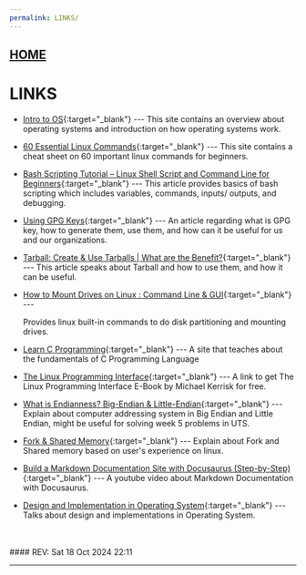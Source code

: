 ```yaml
---
permalink: LINKS/
---
```


## [HOME](../)

# LINKS

* [Intro to OS](https://www.codio.com/resources/intro-to-os){:target="_blank"} ---
  This site contains an overview about operating systems and introduction on how operating systems work.

* [60 Essential Linux Commands](https://demos.vlsm.org/){:target="_blank"} ---
  This site contains a cheat sheet on 60 important linux commands for beginners.

* [Bash Scripting Tutorial – Linux Shell Script and Command Line for Beginners](https://docos.vlsm.org/){:target="_blank"} ---
  This article provides basics of bash scripting which includes variables, commands, inputs/ outputs, and debugging.

* [Using GPG Keys](https://confluence.atlassian.com/bitbucketserver/using-gpg-keys-913477014.html){:target="_blank"} ---
  An article regarding what is GPG key, how to generate them, use them, and how can it be useful for us and our organizations.

* [Tarball: Create & Use Tarballs | What are the Benefit?](https://www.lenovo.com/ca/en/glossary/tarball/?orgRef=https%253A%252F%252Fwww.google.com%252F&srsltid=AfmBOopYv1OCELejErGcUQTOhZ2zxEd36yYhUPXmtLr7ybT6u35Rm5yB){:target="_blank"} ---
  This article speaks about Tarball and how to use them, and how it can be useful.

* [How to Mount Drives on Linux : Command Line & GUI](https://www.wikihow.com/Linux-How-to-Mount-Drive){:target="_blank"} ---

  Provides linux built-in commands to do disk partitioning and mounting drives.
* [Learn C Programming](https://www.programiz.com/c-programming){:target="_blank"} ---
 A site that teaches about the fundamentals of C Programming Language

* [The Linux Programming Interface](https://broman.dev/download/The%20Linux%20Programming%20Interface.pdf){:target="_blank"} ---
 A link to get The Linux Programming Interface E-Book by Michael Kerrisk for free.

* [What is Endianness? Big-Endian & Little-Endian](https://www.geeksforgeeks.org/little-and-big-endian-mystery/){:target="_blank"} ---
 Explain about computer addressing system in Big Endian and Little Endian, might be useful for solving week 5 problems in UTS.

* [Fork & Shared Memory](https://www.linuxquestions.org/questions/programming-9/fork-and-shared-memory-4175535565/){:target="_blank"} ---
Explain about Fork and Shared memory based on user's experience on linux.

* [Build a Markdown Documentation Site with Docusaurus (Step-by-Step)](https://www.youtube.com/watch?v=2R53Y7eP45k){:target="_blank"} ---
A youtube video about Markdown Documentation with Docusaurus.

* [Design and Implementation in Operating System](https://www.geeksforgeeks.org/design-and-implementation-in-operating-system/){:target="_blank"} ---
Talks about design and implementations in Operating System.

<br>
<br>
#### REV: Sat 18 Oct 2024 22:11
<hr>
